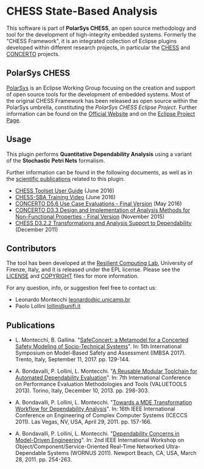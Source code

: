 # CHESS State-Based Analysis

This software is part of **PolarSys CHESS**, an open source methodology and tool for the development of high-integrity embedded systems.
Formerly the "CHESS Framework", it is an integrated collection of Eclipse plugins developed within different research projects, in particular the [CHESS](http://chess-project.org/) and [CONCERTO](http://concerto-project.eu/) projects.

## PolarSys CHESS

[PolarSys](http://polarsys.org/) is an Eclipse Working Group focusing on the creation and support of open source tools for the development of embedded systems.
Most of the original CHESS Framework has been released as open source within the PolarSys umbrella, constituting the *PolarSys CHESS Eclipse Project*.
Further information can be found on the [Official Website](http://polarsys.org/chess/) and on the [Eclipse Project Page](https://www.polarsys.org/projects/polarsys.chess/).

## Usage

This plugin performs **Quantitative Dependability Analysis** using a variant of the **Stochastic Petri Nets** formalism.

Further information can be found in the following documents, as well as in the [scientific publications](#publications) related to this plugin.

* [CHESS Toolset User Guide][1] (June 2016)
* [CHESS-SBA Training Video][2] (June 2016)
* [CONCERTO D5.6 Use Case Evaluations - Final Version][3] (May 2016)
* [CONCERTO D3.3 Design and Implementation of Analysis Methods for Non-Functional Properties - Final Version][4] (November 2015)
* [CHESS D3.2.2 Transformations and Analysis Support to Dependability][5] (December 2011)

[1]: http://polarsys.org/chess/publis/CHESSToolset_UserGuide.pdf
[2]: http://3sei.com/concerto/2016%20CHESS%20UNIFI%20Dependability%20Analysis%20QA.f4v
[3]: http://api.ning.com/files/C*P8XcSSeqc3MxUI2YKOEFiInob-K*l89xHB9MNBm10O3GxE8eaNjU0PbPmAtbqGk-JiQ1spjGRLr-xPptE5IwqiWiEs7Wbe/D5.6UsecaseEvaluationsFinalVersionUpdate.pdf
[4]: http://api.ning.com/files/HrJMLaNSVNhJXvecadVmzHDCs4n9OypBKROzgpm14JdNzAz19R0eGzNpCHwfDz7rOFbdtyoC*FVLbbsaKDfTnG3t8NnKWXjU/D3.3DesignandimplementationofanalysismethodsfornonfunctionalpropertiesFinalversion.pdf
[5]: http://api.ning.com/files/cUeizBqjmZoDh3wZimWhgoO5IEzWZHEHUNNxQUoqeH2rOvyBJd404Jq0EYFSYjIfoy1CVBtCFJOiRTPi1E2z2rChNtFiz9yh/D3.2.2Transformationsandanalysissupporttodependabilityw.pdf

## Contributors

The tool has been developed at the [Resilient Computing Lab](http://rcl.dsi.unifi.it), University of Firenze, Italy, and it is released under the EPL license.
Please see the [LICENSE](LICENSE) and [COPYRIGHT](COPYRIGHT) files for more information.

For any question, info, or suggestion feel free to contact us:
* Leonardo Montecchi <leonardo@ic.unicamp.br>
* Paolo Lollini <lollini@unifi.it>

## Publications
* L. Montecchi, B. Gallina. "[SafeConcert: a Metamodel for a Concerted Safety Modeling of Socio-Technical Systems](https://link.springer.com/chapter/10.1007/978-3-319-64119-5_9)".
In: 5th International Symposium on Model-Based Safety and Assessment (IMBSA 2017). Trento, Italy, September 11, 2017. pp. 129-144.

* A. Bondavalli, P. Lollini, L. Montecchi. "[A Reusable Modular Toolchain for Automated Dependability Evaluation](https://dl.acm.org/citation.cfm?id=2631882)".
In: 7th International Conference on Performance Evaluation Methodologies and Tools (VALUETOOLS 2013). Torino, Italy, December 10, 2013. pp. 298-303. 

* A. Bondavalli, P. Lollini, L. Montecchi. "[Towards a MDE Transformation Workflow for Dependability Analysis](http://ieeexplore.ieee.org/document/5773390/)".
In: 16th IEEE International Conference on Engineering of Complex Computer Systems (ICECCS 2011). Las Vegas, NV, USA, April 29, 2011. pp. 157-166. 

* A. Bondavalli, P. Lollini, L. Montecchi. "[Dependability Concerns in Model-Driven Engineering](http://ieeexplore.ieee.org/document/5753535/)". In: 2nd IEEE International Workshop on Object/Component/Service-Oriented Real-Time Networked Ultra-Dependable Systems (WORNUS 2011). Newport Beach, CA, USA, March 28, 2011. pp. 254-263.
